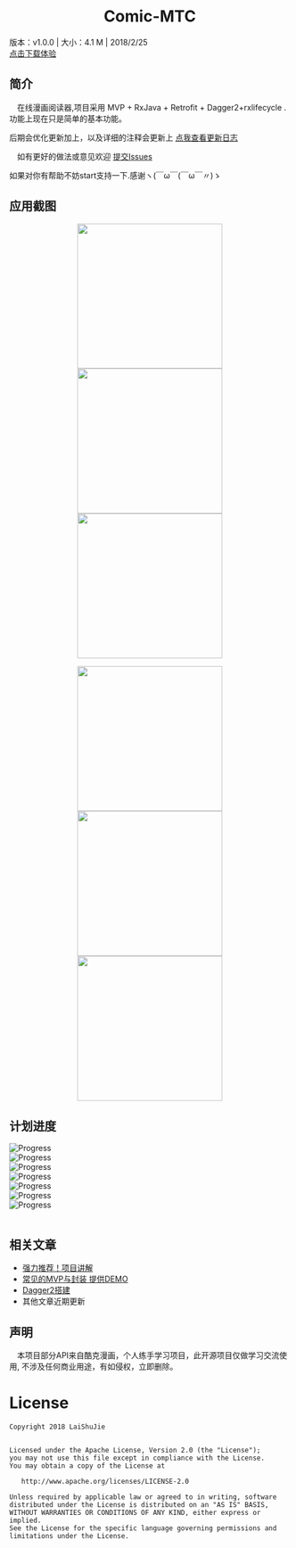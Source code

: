 <p align="center">
<h1 align="center">Comic-MTC</h1>
</p>
版本：v1.0.0 | 大小：4.1 M | 2018/2/25
<br/>
<a href="https://github.com/laishujie/APk/raw/master/apk/MTC_1.0_2018-02-26_release.apk">点击下载体验</a>

## 简介
　在线漫画阅读器,项目采用 MVP + RxJava + Retrofit + Dagger2+rxlifecycle .功能上现在只是简单的基本功能。

后期会优化更新加上，以及详细的注释会更新上
<a href="https://github.com/laishujie/Comic-MTC/releases">点我查看更新日志</a>
 
　如有更好的做法或意见欢迎 <a href="https://github.com/laishujie/Comic-MTC/issues">提交Issues</a>

如果对你有帮助不妨start支持一下.感谢ヽ(￣ω￣(￣ω￣〃)ゝ

## 应用截图
<p align="center">

<img src="https://github.com/laishujie/Comic-MTC/blob/master/screenshot/home.png" width="260"/>

<img src="https://github.com/laishujie/Comic-MTC/blob/master/screenshot/home2.png" width="260"/>

<img src="https://github.com/laishujie/Comic-MTC/blob/master/screenshot/Collection.png" width="260"/>

</p>

<p align="center">

<img src="https://github.com/laishujie/Comic-MTC/blob/master/screenshot/search.png" width="260"/>

<img src="https://github.com/laishujie/Comic-MTC/blob/master/screenshot/des.png" width="260"/>

<img src="https://github.com/laishujie/Comic-MTC/blob/master/screenshot/find2.png" width="260"/>

</p>

## 计划进度
![Progress](http://progressed.io/bar/62?title=代码注释 )<br/>
![Progress](http://progressed.io/bar/3?scale=3&title=更新文章&suffix=个)<br/>
![Progress](http://progressed.io/bar/60?title=离线下载(当前正在做) )<br/>
![Progress](http://progressed.io/bar/0?title=接入动漫视频模块)<br/>
![Progress](http://progressed.io/bar/0?title=自定义首页标签 )<br/>
![Progress](http://progressed.io/bar/0?title=收藏夹分类 )<br/>
![Progress](http://progressed.io/bar/0?title=后期优化 )<br/>
<br/>

##  相关文章
- <a href="http://blog.csdn.net/a8688555/article/details/79407112"> 强力推荐！项目讲解</a>
- <a href="http://blog.csdn.net/a8688555/article/details/79383270"> 常见的MVP与封装 提供DEMO</a>
- <a href="http://blog.csdn.net/a8688555/article/details/78792793"> Dagger2搭建</a>
- 其他文章近期更新

## 声明
　本项目部分API来自酷克漫画，个人练手学习项目，此开源项目仅做学习交流使用, 不涉及任何商业用途，有如侵权，立即删除。

License
=======

    Copyright 2018 LaiShuJie


    Licensed under the Apache License, Version 2.0 (the "License");
    you may not use this file except in compliance with the License.
    You may obtain a copy of the License at

       http://www.apache.org/licenses/LICENSE-2.0

    Unless required by applicable law or agreed to in writing, software
    distributed under the License is distributed on an "AS IS" BASIS,
    WITHOUT WARRANTIES OR CONDITIONS OF ANY KIND, either express or implied.
    See the License for the specific language governing permissions and
    limitations under the License.
